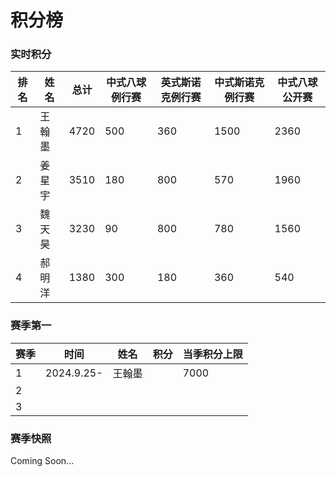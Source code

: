 # 积分榜

### 实时积分

| 排名 | 姓名   | 总计    | 中式八球例行赛  | 英式斯诺克例行赛   | 中式斯诺克例行赛  | 中式八球公开赛   |
| ---- | ------ | ------ | -------------- | ---------------- | ---------------- | -------------- |
| 1    | 王翰墨 | 4720   | 500            | 360              | 1500             | 2360           |
| 2    | 姜星宇 | 3510   | 180            | 800              | 570              | 1960           |
| 3    | 魏天昊 | 3230   | 90             | 800              | 780              | 1560           |
| 4    | 郝明洋 | 1380   | 300            | 180              | 360              | 540            |

### 赛季第一

| 赛季 | 时间       | 姓名 | 积分 | 当季积分上限 |
| ---- | ---------- | ---- | ---- | ------------ |
| 1    | 2024.9.25- | 王翰墨 |      | 7000         |
| 2    |            |      |      |              |
| 3    |            |      |      |              |

### 赛季快照

Coming Soon...